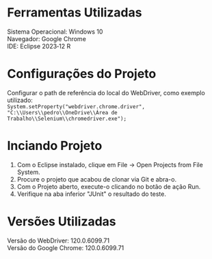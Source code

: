 # Ferramentas Utilizadas  
Sistema Operacional: Windows 10  
Navegador: Google Chrome  
IDE: Eclipse 2023‑12 R  

# Configurações do Projeto 
Configurar o path de referência do local do WebDriver, como exemplo utilizado:  
  ```System.setProperty("webdriver.chrome.driver", "C:\\Users\\pedro\\OneDrive\\Área de Trabalho\\Selenium\\chromedriver.exe");```  
  
# Inciando Projeto  
1. Com o Eclipse instalado, clique em File -> Open Projects from File System.
2. Procure o projeto que acabou de clonar via Git e abra-o.
3. Com o Projeto aberto, execute-o clicando no botão de ação Run.
4. Verifique na aba inferior "JUnit" o resultado do teste.

# Versões Utilizadas
Versão do WebDriver: 120.0.6099.71  
Versão do Google Chrome: 120.0.6099.71
